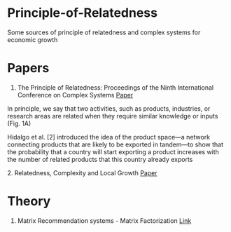 # Principle-of-Relatedness
Some sources of principle of relatedness and complex systems for economic growth

# Papers
1. The Principle of Relatedness: Proceedings of the Ninth International Conference on Complex Systems <a href="https://www.researchgate.net/publication/326562653_The_Principle_of_Relatedness_Proceedings_of_the_Ninth_International_Conference_on_Complex_Systems"> Paper </a>
<p>In principle, we say that two activities, such as products, industries, or research areas are related when they require similar knowledge or inputs (Fig. 1A)</p>
<p>Hidalgo et al. [2] introduced the idea of the product space—a network connecting
products that are likely to be exported in tandem—to show that the probability that a
country will start exporting a product increases with the number of related products that
this country already exports </p>
2. Relatedness, Complexity and Local Growth <a href="https://docs.iza.org/dp12223.pdf"> Paper </a>

# Theory
1. Matrix Recommendation systems - Matrix Factorization <a href="https://developers.google.com/machine-learning/recommendation/collaborative/matrix"> Link </a> 
